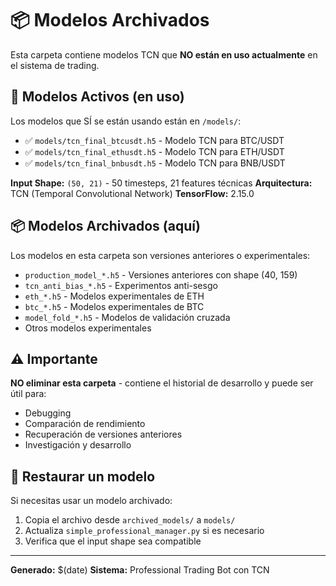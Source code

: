 # 📦 Modelos Archivados

Esta carpeta contiene modelos TCN que **NO están en uso actualmente** en el sistema de trading.

## 🎯 Modelos Activos (en uso)

Los modelos que SÍ se están usando están en `/models/`:

- ✅ `models/tcn_final_btcusdt.h5` - Modelo TCN para BTC/USDT
- ✅ `models/tcn_final_ethusdt.h5` - Modelo TCN para ETH/USDT
- ✅ `models/tcn_final_bnbusdt.h5` - Modelo TCN para BNB/USDT

**Input Shape:** `(50, 21)` - 50 timesteps, 21 features técnicas
**Arquitectura:** TCN (Temporal Convolutional Network)
**TensorFlow:** 2.15.0

## 📦 Modelos Archivados (aquí)

Los modelos en esta carpeta son versiones anteriores o experimentales:

- `production_model_*.h5` - Versiones anteriores con shape (40, 159)
- `tcn_anti_bias_*.h5` - Experimentos anti-sesgo
- `eth_*.h5` - Modelos experimentales de ETH
- `btc_*.h5` - Modelos experimentales de BTC
- `model_fold_*.h5` - Modelos de validación cruzada
- Otros modelos experimentales

## ⚠️ Importante

**NO eliminar esta carpeta** - contiene el historial de desarrollo y puede ser útil para:
- Debugging
- Comparación de rendimiento
- Recuperación de versiones anteriores
- Investigación y desarrollo

## 🔄 Restaurar un modelo

Si necesitas usar un modelo archivado:

1. Copia el archivo desde `archived_models/` a `models/`
2. Actualiza `simple_professional_manager.py` si es necesario
3. Verifica que el input shape sea compatible

---
**Generado:** $(date)
**Sistema:** Professional Trading Bot con TCN
